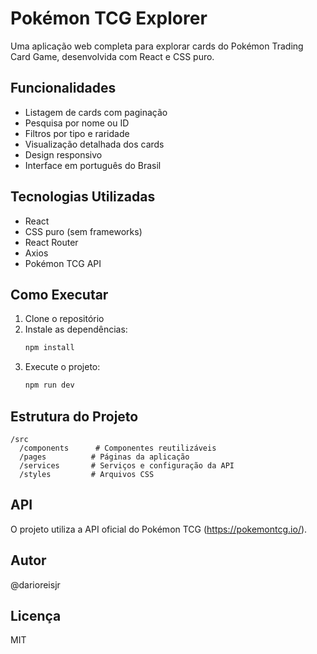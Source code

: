 # Pokémon TCG Explorer

Uma aplicação web completa para explorar cards do Pokémon Trading Card Game, desenvolvida com React e CSS puro.

## Funcionalidades

- Listagem de cards com paginação
- Pesquisa por nome ou ID
- Filtros por tipo e raridade
- Visualização detalhada dos cards
- Design responsivo
- Interface em português do Brasil

## Tecnologias Utilizadas

- React
- CSS puro (sem frameworks)
- React Router
- Axios
- Pokémon TCG API

## Como Executar

1. Clone o repositório
2. Instale as dependências:
   ```bash
   npm install
   ```
3. Execute o projeto:
   ```bash
   npm run dev
   ```

## Estrutura do Projeto

```
/src
  /components      # Componentes reutilizáveis
  /pages          # Páginas da aplicação
  /services       # Serviços e configuração da API
  /styles         # Arquivos CSS
```

## API

O projeto utiliza a API oficial do Pokémon TCG (https://pokemontcg.io/).

## Autor

@darioreisjr

## Licença

MIT
